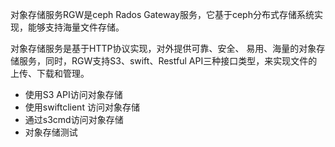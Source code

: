 对象存储服务RGW是ceph Rados Gateway服务，它基于ceph分布式存储系统实现，能够支持海量文件存储。

对象存储服务是基于HTTP协议实现，对外提供可靠、安全、 易用、海量的对象存储服务，同时，RGW支持S3、swift、Restful API三种接口类型，来实现文件的上传、下载和管理。

* 使用S3 API访问对象存储
* 使用swiftclient 访问对象存储
* 通过s3cmd访问对象存储
* 对象存储测试





